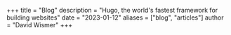 +++
title = "Blog"
description = "Hugo, the world's fastest framework for building websites"
date = "2023-01-12"
aliases = ["blog", "articles"]
author = "David Wismer"
+++

